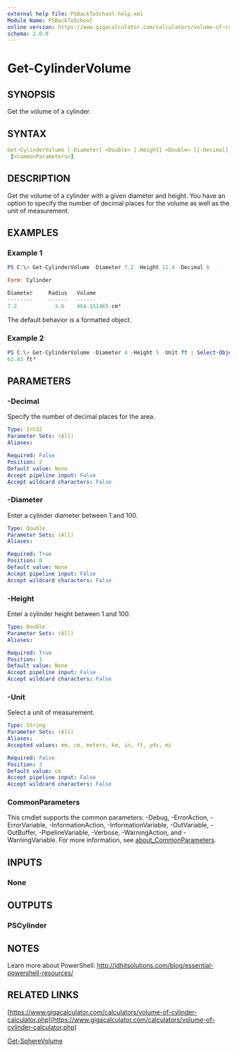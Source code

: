 ```yaml
---
external help file: PSBackToSchool-help.xml
Module Name: PSBackToSchool
online version: https://www.gigacalculator.com/calculators/volume-of-cylinder-calculator.php
schema: 2.0.0
---
```


# Get-CylinderVolume

## SYNOPSIS

Get the volume of a cylinder.

## SYNTAX

```yaml
Get-CylinderVolume [-Diameter] <Double> [-Height] <Double> [[-Decimal] <Int32>] [[-Unit] <String>]
 [<CommonParameters>]
```

## DESCRIPTION

Get the volume of a cylinder with a given diameter and height. You have an option to specify the number of decimal places for the volume as well as the unit of measurement.

## EXAMPLES

### Example 1

```powershell
PS C:\> Get-CylinderVolume -Diameter 7.2 -Height 11.4 -Decimal 6

Form: Cylinder

Diameter     Radius   Volume
--------     ------   ------
7.2            3.6    464.151465 cm³
```

The default behavior is a formatted object.

### Example 2

```powershell
PS C:\> Get-CylinderVolume -Diameter 4 -Height 5 -Unit ft | Select-Object -expandProperty Formatted
62.83 ft³
```

## PARAMETERS

### -Decimal

Specify the number of decimal places for the area.

```yaml
Type: Int32
Parameter Sets: (All)
Aliases:

Required: False
Position: 2
Default value: None
Accept pipeline input: False
Accept wildcard characters: False
```

### -Diameter

Enter a cylinder diameter between 1 and 100.

```yaml
Type: Double
Parameter Sets: (All)
Aliases:

Required: True
Position: 0
Default value: None
Accept pipeline input: False
Accept wildcard characters: False
```

### -Height

Enter a cylinder height between 1 and 100.

```yaml
Type: Double
Parameter Sets: (All)
Aliases:

Required: True
Position: 1
Default value: None
Accept pipeline input: False
Accept wildcard characters: False
```

### -Unit

Select a unit of measurement.

```yaml
Type: String
Parameter Sets: (All)
Aliases:
Accepted values: mm, cm, meters, km, in, ft, yds, mi

Required: False
Position: 3
Default value: cm
Accept pipeline input: False
Accept wildcard characters: False
```

### CommonParameters

This cmdlet supports the common parameters: -Debug, -ErrorAction, -ErrorVariable, -InformationAction, -InformationVariable, -OutVariable, -OutBuffer, -PipelineVariable, -Verbose, -WarningAction, and -WarningVariable. For more information, see [about_CommonParameters](http://go.microsoft.com/fwlink/?LinkID=113216).

## INPUTS

### None

## OUTPUTS

### PSCylinder

## NOTES

Learn more about PowerShell: http://jdhitsolutions.com/blog/essential-powershell-resources/

## RELATED LINKS

[https://www.gigacalculator.com/calculators/volume-of-cylinder-calculator.php](https://www.gigacalculator.com/calculators/volume-of-cylinder-calculator.php)

[Get-SphereVolume](Get-SphereVolume.md)
